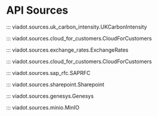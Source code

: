 # API Sources

::: viadot.sources.uk_carbon_intensity.UKCarbonIntensity

::: viadot.sources.cloud_for_customers.CloudForCustomers

::: viadot.sources.exchange_rates.ExchangeRates

::: viadot.sources.cloud_for_customers.CloudForCustomers

::: viadot.sources.sap_rfc.SAPRFC

::: viadot.sources.sharepoint.Sharepoint

::: viadot.sources.genesys.Genesys

::: viadot.sources.minio.MinIO
